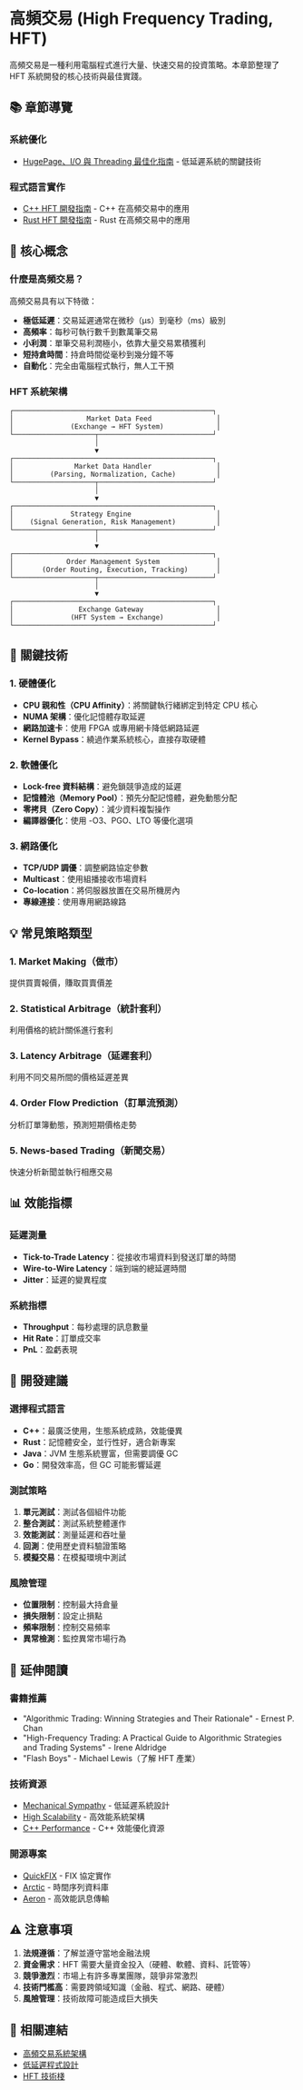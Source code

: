# 高頻交易 (High Frequency Trading, HFT)

高頻交易是一種利用電腦程式進行大量、快速交易的投資策略。本章節整理了 HFT 系統開發的核心技術與最佳實踐。

## 📚 章節導覽

### 系統優化
- [HugePage、I/O 與 Threading 最佳化指南](hugepages-io-threading-guide.md) - 低延遲系統的關鍵技術

### 程式語言實作
- [C++ HFT 開發指南](../c++/hft-cpp-guide.md) - C++ 在高頻交易中的應用
- [Rust HFT 開發指南](../rust/rust-hft-guide.md) - Rust 在高頻交易中的應用

## 🎯 核心概念

### 什麼是高頻交易？

高頻交易具有以下特徵：
- **極低延遲**：交易延遲通常在微秒（μs）到毫秒（ms）級別
- **高頻率**：每秒可執行數千到數萬筆交易
- **小利潤**：單筆交易利潤極小，依靠大量交易累積獲利
- **短持倉時間**：持倉時間從毫秒到幾分鐘不等
- **自動化**：完全由電腦程式執行，無人工干預

### HFT 系統架構

```
┌─────────────────────────────────────────────────┐
│                  Market Data Feed                │
│              (Exchange → HFT System)             │
└────────────────────┬────────────────────────────┘
                     │
                     ▼
┌─────────────────────────────────────────────────┐
│               Market Data Handler                │
│         (Parsing, Normalization, Cache)          │
└────────────────────┬────────────────────────────┘
                     │
                     ▼
┌─────────────────────────────────────────────────┐
│              Strategy Engine                     │
│    (Signal Generation, Risk Management)          │
└────────────────────┬────────────────────────────┘
                     │
                     ▼
┌─────────────────────────────────────────────────┐
│             Order Management System              │
│       (Order Routing, Execution, Tracking)       │
└────────────────────┬────────────────────────────┘
                     │
                     ▼
┌─────────────────────────────────────────────────┐
│                Exchange Gateway                  │
│              (HFT System → Exchange)             │
└─────────────────────────────────────────────────┘
```

## 🔧 關鍵技術

### 1. 硬體優化
- **CPU 親和性（CPU Affinity）**：將關鍵執行緒綁定到特定 CPU 核心
- **NUMA 架構**：優化記憶體存取延遲
- **網路加速卡**：使用 FPGA 或專用網卡降低網路延遲
- **Kernel Bypass**：繞過作業系統核心，直接存取硬體

### 2. 軟體優化
- **Lock-free 資料結構**：避免鎖競爭造成的延遲
- **記憶體池（Memory Pool）**：預先分配記憶體，避免動態分配
- **零拷貝（Zero Copy）**：減少資料複製操作
- **編譯器優化**：使用 -O3、PGO、LTO 等優化選項

### 3. 網路優化
- **TCP/UDP 調優**：調整網路協定參數
- **Multicast**：使用組播接收市場資料
- **Co-location**：將伺服器放置在交易所機房內
- **專線連接**：使用專用網路線路

## 💡 常見策略類型

### 1. Market Making（做市）
提供買賣報價，賺取買賣價差

### 2. Statistical Arbitrage（統計套利）
利用價格的統計關係進行套利

### 3. Latency Arbitrage（延遲套利）
利用不同交易所間的價格延遲差異

### 4. Order Flow Prediction（訂單流預測）
分析訂單簿動態，預測短期價格走勢

### 5. News-based Trading（新聞交易）
快速分析新聞並執行相應交易

## 📊 效能指標

### 延遲測量
- **Tick-to-Trade Latency**：從接收市場資料到發送訂單的時間
- **Wire-to-Wire Latency**：端到端的總延遲時間
- **Jitter**：延遲的變異程度

### 系統指標
- **Throughput**：每秒處理的訊息數量
- **Hit Rate**：訂單成交率
- **PnL**：盈虧表現

## 🚀 開發建議

### 選擇程式語言
- **C++**：最廣泛使用，生態系統成熟，效能優異
- **Rust**：記憶體安全，並行性好，適合新專案
- **Java**：JVM 生態系統豐富，但需要調優 GC
- **Go**：開發效率高，但 GC 可能影響延遲

### 測試策略
1. **單元測試**：測試各個組件功能
2. **整合測試**：測試系統整體運作
3. **效能測試**：測量延遲和吞吐量
4. **回測**：使用歷史資料驗證策略
5. **模擬交易**：在模擬環境中測試

### 風險管理
- **位置限制**：控制最大持倉量
- **損失限制**：設定止損點
- **頻率限制**：控制交易頻率
- **異常檢測**：監控異常市場行為

## 📖 延伸閱讀

### 書籍推薦
- "Algorithmic Trading: Winning Strategies and Their Rationale" - Ernest P. Chan
- "High-Frequency Trading: A Practical Guide to Algorithmic Strategies and Trading Systems" - Irene Aldridge
- "Flash Boys" - Michael Lewis（了解 HFT 產業）

### 技術資源
- [Mechanical Sympathy](https://mechanical-sympathy.blogspot.com/) - 低延遲系統設計
- [High Scalability](http://highscalability.com/) - 高效能系統架構
- [C++ Performance](https://github.com/fenbf/AwesomePerfCpp) - C++ 效能優化資源

### 開源專案
- [QuickFIX](https://github.com/quickfix/quickfix) - FIX 協定實作
- [Arctic](https://github.com/man-group/arctic) - 時間序列資料庫
- [Aeron](https://github.com/real-logic/aeron) - 高效能訊息傳輸

## ⚠️ 注意事項

1. **法規遵循**：了解並遵守當地金融法規
2. **資金需求**：HFT 需要大量資金投入（硬體、軟體、資料、託管等）
3. **競爭激烈**：市場上有許多專業團隊，競爭非常激烈
4. **技術門檻高**：需要跨領域知識（金融、程式、網路、硬體）
5. **風險管理**：技術故障可能造成巨大損失

## 🔗 相關連結

- [高頻交易系統架構](https://www.quantstart.com/articles/high-frequency-trading-system-architecture/)
- [低延遲程式設計](https://www.youtube.com/watch?v=NH1Tta7purM)
- [HFT 技術棧](https://github.com/0voice/hft)